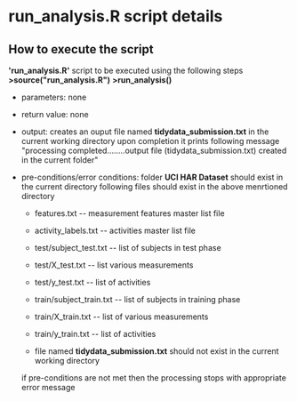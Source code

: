run_analysis.R script details
============================

How to execute the script
--------------------------------

**'run_analysis.R'** script to be executed using the following steps
**>source("run_analysis.R")**
**>run_analysis()**

* parameters: none
* return value: none
* output: creates an ouput file named **tidydata_submission.txt** in the current working directory
               upon completion it prints following message
                 "processing completed........output file (tidydata_submission.txt) created in the current folder"
* pre-conditions/error conditions:
   folder **UCI HAR Dataset** should exist in the current directory
   following files should exist in the above menrtioned directory
   * features.txt  -- measurement features master list file
   * activity_labels.txt  -- activities master list file
   * test/subject_test.txt -- list of subjects in test phase 
   * test/X_test.txt  -- list various measurements 
   * test/y_test.txt  -- list of activities
   * train/subject_train.txt  -- list of subjects in training phase
   * train/X_train.txt  -- list of various measurements
   * train/y_train.txt  -- list of activities
   
   * file named **tidydata_submission.txt** should not exist in the current working directory

   if pre-conditions are not met then the processing stops with appropriate error message
   
